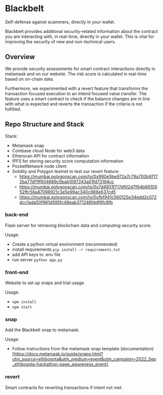 # Blackbelt

Self-defense against scammers, directly in your wallet.

Blackbelt provides additional security-related information about the contract you are interacting with, in real-time,
directly in your wallet. This is vital for improving the security of new and non-technical users.

## Overview

We provide security assessments for smart contract interactions directly in metamask and on our website. The risk score is calculated in real-time based on on-chain data. 

Furthermore, we experimented with a revert feature that transforms the transaction focused execution to an intend focused value transfer. The feature uses a smart contract to check if the balance changes are in line with what is expected and reverts the transaction if the criteria is not fulfilled. 

## Repo Structure and Stack

Stack:

- Metamask snap
- Coinbase cloud Node for web3 data
- Etherscan API for contract information
- IPFS for storing security score computation information
- PocketNetwork node client
- Solidity and Polygon testnet to test our revert feature:
   - https://mumbai.polygonscan.com/tx/0x990e5be972a7c79a700b97f72ba77df1ff934669c5bab1097243a01fd73194cc
   - https://mumbai.polygonscan.com/tx/0x7d4931f717df02d7f64b6610552ffc56a87098921c3e5e99ac340c989e637cd5
   - https://mumbai.polygonscan.com/tx/0xfbf941c560125e34edd2c072dcc1ada50f961d595fc48eab371246fddf6fc8fb

### back-end

Flask server for retrieving blockchain data and computing security score.

Usage:

- Create a python virtual environment (recommended)
- install requirements `pip install -r requirements.txt`
- add API keys to .env file
- run server `python app.py`

### front-end

Website to set up snaps and trial usage.

Usage:

- `npm install`
- `npm start`

### snap

Add the Blackbelt snap to metamask.

Usage:
- Follow instructions from the metamask snap template (documentation)[https://docs.metamask.io/guide/snaps.html?utm_source=ethbogota&utm_medium=event&utm_campaign=2022_Sep_ethbogota-hackathon-page_awareness_event].


### revert

Smart contracts for reverting transactions if intent not met.

